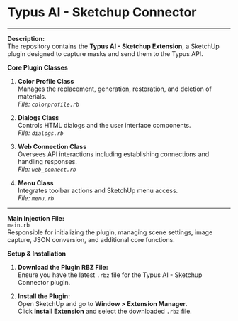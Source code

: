 # Typus AI - Sketchup Connector

---

**Description:**  
The repository contains the **Typus AI - Sketchup Extension**, a SketchUp plugin designed to capture masks and send them to the Typus API.

**Core Plugin Classes**

1. **Color Profile Class**  
   Manages the replacement, generation, restoration, and deletion of materials.  
   *File: `colorprofile.rb`*

2. **Dialogs Class**  
   Controls HTML dialogs and the user interface components.  
   *File: `dialogs.rb`*

3. **Web Connection Class**  
   Oversees API interactions including establishing connections and handling responses.  
   *File: `web_connect.rb`*

4. **Menu Class**  
   Integrates toolbar actions and SketchUp menu access.  
   *File: `menu.rb`*

---

**Main Injection File:**  
`main.rb`  
Responsible for initializing the plugin, managing scene settings, image capture, JSON conversion, and additional core functions.


**Setup & Installation**

1. **Download the Plugin RBZ File:**  
   Ensure you have the latest `.rbz` file for the Typus AI - Sketchup Connector plugin.

2. **Install the Plugin:**  
   Open SketchUp and go to **Window > Extension Manager**.  
   Click **Install Extension** and select the downloaded `.rbz` file.  